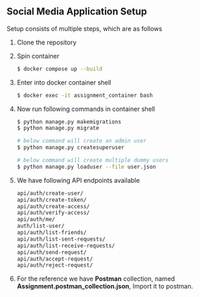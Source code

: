 ## Social Media Application Setup

Setup consists of multiple steps, which are as follows
1. Clone the repository
2. Spin container
    ```sh
    $ docker compose up --build
    ```
3. Enter into docker container shell 
    ```sh
    $ docker exec -it assignment_container bash
    ```

4. Now run following commands in container shell
    ```sh
    $ python manage.py makemigrations
    $ python manage.py migrate

    # below command will create an admin user
    $ python manage.py createsuperuser

    # below command will create multiple dummy users
    $ python manage.py loaduser --file user.json
    ```
5. We have following API endpoints available
    ```txt
    api/auth/create-user/
    api/auth/create-token/
    api/auth/create-access/
    api/auth/verify-access/
    api/auth/me/
    auth/list-user/
    api/auth/list-friends/
    api/auth/list-sent-requests/
    api/auth/list-receive-requests/
    api/auth/send-request/
    api/auth/accept-request/
    api/auth/reject-request/
    ```
6. For the reference we have __Postman__ collection, named __Assignment.postman_collection.json__, Import it to postman.